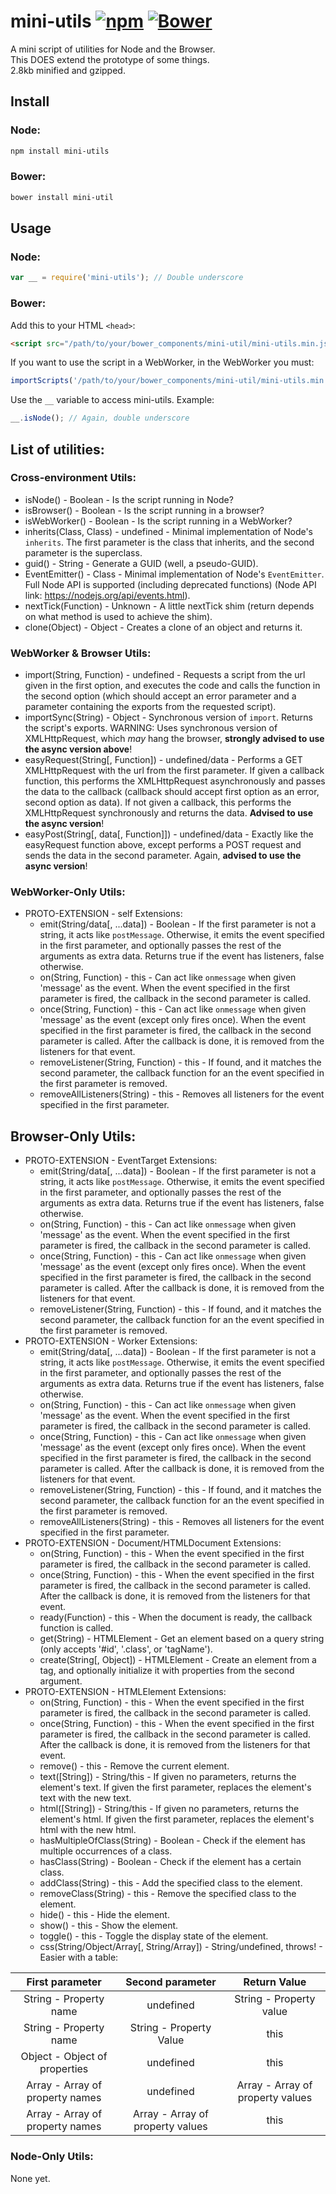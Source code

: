 # mini-utils [![npm](https://img.shields.io/npm/v/mini-utils.svg)](https://www.npmjs.com/package/mini-utils) [![Bower](https://img.shields.io/bower/v/mini-util.svg)](http://bower.io/search/?q=mini-util)
A mini script of utilities for Node and the Browser.<br>
This DOES extend the prototype of some things.<br>
2.8kb minified and gzipped.

## Install
### Node:
```bash
npm install mini-utils
```

### Bower:
```bash
bower install mini-util
```

## Usage
### Node:
```js
var __ = require('mini-utils'); // Double underscore
```

### Bower:
Add this to your HTML `<head>`:
```html
<script src="/path/to/your/bower_components/mini-util/mini-utils.min.js"></script>
```
If you want to use the script in a WebWorker, in the WebWorker you must:
```js
importScripts('/path/to/your/bower_components/mini-util/mini-utils.min.js');
```
Use the `__` variable to access mini-utils. Example:
```js
__.isNode(); // Again, double underscore
```

## List of utilities:

### Cross-environment Utils:
  * isNode() - Boolean - Is the script running in Node?
  * isBrowser() - Boolean - Is the script running in a browser?
  * isWebWorker() - Boolean - Is the script running in a WebWorker?
  * inherits(Class, Class) - undefined - Minimal implementation of Node's `inherits`. The first parameter is the class that inherits, and the second parameter is the superclass.
  * guid() - String - Generate a GUID (well, a pseudo-GUID).
  * EventEmitter() - Class - Minimal implementation of Node's `EventEmitter`. Full Node API is supported (including deprecated functions) (Node API link: https://nodejs.org/api/events.html).
  * nextTick(Function) - Unknown - A little nextTick shim (return depends on what method is used to achieve the shim).
  * clone(Object) - Object - Creates a clone of an object and returns it.

### WebWorker & Browser Utils:
  * import(String, Function) - undefined - Requests a script from the url given in the first option, and executes the code and calls the function in the second option (which should accept an error parameter and a parameter containing the exports from the requested script).
  * importSync(String) - Object - Synchronous version of `import`. Returns the script's exports. WARNING: Uses synchronous version of XMLHttpRequest, which *may* hang the browser, **strongly advised to use the async version above**!
  * easyRequest(String[, Function]) - undefined/data - Performs a GET XMLHttpRequest with the url from the first parameter. If given a callback function, this performs the XMLHttpRequest asynchronously and passes the data to the callback (callback should accept first option as an error, second option as data). If not given a callback, this performs the XMLHttpRequest synchronously and returns the data. **Advised to use the async version**!
  * easyPost(String[, data[, Function]]) - undefined/data - Exactly like the easyRequest function above, except performs a POST request and sends the data in the second parameter. Again, **advised to use the async version**!

### WebWorker-Only Utils:
  * PROTO-EXTENSION - self Extensions:
    * emit(String/data[, ...data]) - Boolean - If the first parameter is not a string, it acts like `postMessage`. Otherwise, it emits the event specified in the first parameter, and optionally passes the rest of the arguments as extra data. Returns true if the event has listeners, false otherwise.
    * on(String, Function) - this - Can act like `onmessage` when given 'message' as the event. When the event specified in the first parameter is fired, the callback in the second parameter is called.
    * once(String, Function) - this - Can act like `onmessage` when given 'message' as the event (except only fires once). When the event specified in the first parameter is fired, the callback in the second parameter is called. After the callback is done, it is removed from the listeners for that event.
    * removeListener(String, Function) - this - If found, and it matches the second parameter, the callback function for an the event specified in the first parameter is removed.
    * removeAllListeners(String) - this - Removes all listeners for the event specified in the first parameter.

## Browser-Only Utils:
  * PROTO-EXTENSION - EventTarget Extensions:
    * emit(String/data[, ...data]) - Boolean - If the first parameter is not a string, it acts like `postMessage`. Otherwise, it emits the event specified in the first parameter, and optionally passes the rest of the arguments as extra data. Returns true if the event has listeners, false otherwise.
    * on(String, Function) - this - Can act like `onmessage` when given 'message' as the event. When the event specified in the first parameter is fired, the callback in the second parameter is called.
    * once(String, Function) - this - Can act like `onmessage` when given 'message' as the event (except only fires once). When the event specified in the first parameter is fired, the callback in the second parameter is called. After the callback is done, it is removed from the listeners for that event.
    * removeListener(String, Function) - this - If found, and it matches the second parameter, the callback function for an the event specified in the first parameter is removed.
  * PROTO-EXTENSION - Worker Extensions:
    * emit(String/data[, ...data]) - Boolean - If the first parameter is not a string, it acts like `postMessage`. Otherwise, it emits the event specified in the first parameter, and optionally passes the rest of the arguments as extra data. Returns true if the event has listeners, false otherwise.
    * on(String, Function) - this - Can act like `onmessage` when given 'message' as the event. When the event specified in the first parameter is fired, the callback in the second parameter is called.
    * once(String, Function) - this - Can act like `onmessage` when given 'message' as the event (except only fires once). When the event specified in the first parameter is fired, the callback in the second parameter is called. After the callback is done, it is removed from the listeners for that event.
    * removeListener(String, Function) - this - If found, and it matches the second parameter, the callback function for an the event specified in the first parameter is removed.
    * removeAllListeners(String) - this - Removes all listeners for the event specified in the first parameter.
  * PROTO-EXTENSION - Document/HTMLDocument Extensions:
    * on(String, Function) - this - When the event specified in the first parameter is fired, the callback in the second parameter is called.
    * once(String, Function) - this - When the event specified in the first parameter is fired, the callback in the second parameter is called. After the callback is done, it is removed from the listeners for that event.
    * ready(Function) - this - When the document is ready, the callback function is called.
    * get(String) - HTMLElement - Get an element based on a query string (only accepts '#id', '.class', or 'tagName').
    * create(String[, Object]) - HTMLElement - Create an element from a tag, and optionally initialize it with properties from the second argument.
  * PROTO-EXTENSION - HTMLElement Extensions:
    * on(String, Function) - this - When the event specified in the first parameter is fired, the callback in the second parameter is called.
    * once(String, Function) - this - When the event specified in the first parameter is fired, the callback in the second parameter is called. After the callback is done, it is removed from the listeners for that event.
    * remove() - this - Remove the current element.
    * text([String]) - String/this - If given no parameters, returns the element's text. If given the first parameter, replaces the element's text with the new text.
    * html([String]) - String/this - If given no parameters, returns the element's html. If given the first parameter, replaces the element's html with the new html.
    * hasMultipleOfClass(String) - Boolean - Check if the element has multiple occurrences of a class.
    * hasClass(String) - Boolean - Check if the element has a certain class.
    * addClass(String) - this - Add the specified class to the element.
    * removeClass(String) - this - Remove the specified class to the element.
    * hide() - this - Hide the element.
    * show() - this - Show the element.
    * toggle() - this - Toggle the display state of the element.
    * css(String/Object/Array[, String/Array]) - String/undefined, throws! - Easier with a table:

|         First parameter         |         Second parameter         |            Return Value          |
|:-------------------------------:|:--------------------------------:|:--------------------------------:|
|      String - Property name     |             undefined            |       String - Property value    |
|      String - Property name     |      String - Property Value     |                this              |
|  Object - Object of properties  |             undefined            |                this              |
| Array - Array of property names |             undefined            | Array - Array of property values |
| Array - Array of property names | Array - Array of property values |                this              |

### Node-Only Utils:
None yet.
